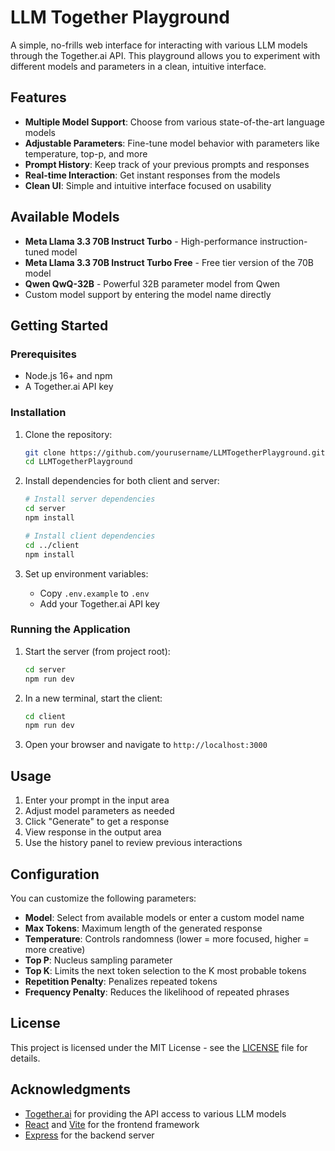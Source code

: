 # LLM Together Playground

A simple, no-frills web interface for interacting with various LLM models through the Together.ai API. This playground allows you to experiment with different models and parameters in a clean, intuitive interface.

## Features

- **Multiple Model Support**: Choose from various state-of-the-art language models
- **Adjustable Parameters**: Fine-tune model behavior with parameters like temperature, top-p, and more
- **Prompt History**: Keep track of your previous prompts and responses
- **Real-time Interaction**: Get instant responses from the models
- **Clean UI**: Simple and intuitive interface focused on usability

## Available Models

- **Meta Llama 3.3 70B Instruct Turbo** - High-performance instruction-tuned model
- **Meta Llama 3.3 70B Instruct Turbo Free** - Free tier version of the 70B model
- **Qwen QwQ-32B** - Powerful 32B parameter model from Qwen
- Custom model support by entering the model name directly

## Getting Started

### Prerequisites

- Node.js 16+ and npm
- A Together.ai API key

### Installation

1. Clone the repository:
   ```bash
   git clone https://github.com/yourusername/LLMTogetherPlayground.git
   cd LLMTogetherPlayground
   ```

2. Install dependencies for both client and server:
   ```bash
   # Install server dependencies
   cd server
   npm install
   
   # Install client dependencies
   cd ../client
   npm install
   ```

3. Set up environment variables:
   - Copy `.env.example` to `.env`
   - Add your Together.ai API key

### Running the Application

1. Start the server (from project root):
   ```bash
   cd server
   npm run dev
   ```

2. In a new terminal, start the client:
   ```bash
   cd client
   npm run dev
   ```

3. Open your browser and navigate to `http://localhost:3000`

## Usage

1. Enter your prompt in the input area
2. Adjust model parameters as needed
3. Click "Generate" to get a response
4. View response in the output area
5. Use the history panel to review previous interactions

## Configuration

You can customize the following parameters:

- **Model**: Select from available models or enter a custom model name
- **Max Tokens**: Maximum length of the generated response
- **Temperature**: Controls randomness (lower = more focused, higher = more creative)
- **Top P**: Nucleus sampling parameter
- **Top K**: Limits the next token selection to the K most probable tokens
- **Repetition Penalty**: Penalizes repeated tokens
- **Frequency Penalty**: Reduces the likelihood of repeated phrases

## License

This project is licensed under the MIT License - see the [LICENSE](LICENSE) file for details.

## Acknowledgments

- [Together.ai](https://together.ai) for providing the API access to various LLM models
- [React](https://reactjs.org/) and [Vite](https://vitejs.dev/) for the frontend framework
- [Express](https://expressjs.com/) for the backend server
